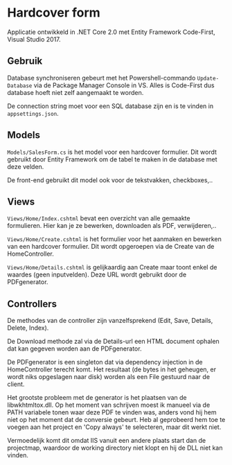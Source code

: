 # Hardcover form

Applicatie ontwikkeld in .NET Core 2.0 met Entity Framework Code-First, Visual Studio 2017.

## Gebruik
Database synchroniseren gebeurt met het Powershell-commando `Update-Database` via de Package Manager Console in VS. Alles is Code-First dus database hoeft niet zelf aangemaakt te worden.

De connection string moet voor een SQL database zijn en is te vinden in `appsettings.json`.

## Models

`Models/SalesForm.cs` is het model voor een hardcover formulier. Dit wordt gebruikt door Entity Framework om de  tabel te maken in de database met deze velden.

De front-end gebruikt dit model ook voor de tekstvakken, checkboxes,..

## Views
`Views/Home/Index.cshtml` bevat een overzicht van alle gemaakte formulieren. Hier kan je ze bewerken, downloaden als PDF, verwijderen,..

`Views/Home/Create.cshtml` is het formulier voor het aanmaken en bewerken van een hardcover formulier. Dit wordt opgeroepen via de Create van de HomeController.

`Views/Home/Details.cshtml` is gelijkaardig aan Create maar toont enkel de waardes (geen inputvelden). Deze URL wordt gebruikt door de PDFgenerator.

## Controllers
De methodes van de controller zijn vanzelfsprekend (Edit, Save, Details, Delete, Index).

De Download methode zal via de Details-url een HTML document ophalen dat kan gegeven worden aan de PDFgenerator.

De PDFgenerator is een singleton dat via dependency injection in de HomeController terecht komt. Het resultaat (de bytes in het geheugen, er wordt niks opgeslagen naar disk) worden als een File gestuurd naar de client.

Het grootste probleem met de generator is het plaatsen van de libwkhtmltox.dll. Op het moment van schrijven moest ik manueel via de PATH variabele tonen waar deze PDF te vinden was, anders vond hij hem niet op het moment dat de conversie gebeurt. Heb al geprobeerd hem toe te voegen aan het project en 'Copy always' te selecteren, maar dit werkt niet.

Vermoedelijk komt dit omdat IIS vanuit een andere plaats start dan de projectmap, waardoor de working directory niet klopt en hij de DLL niet kan vinden.